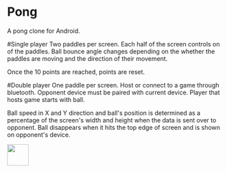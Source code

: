 # Pong
A pong clone for Android.


#Single player
Two paddles per screen. Each half of the screen controls on of the paddles. Ball bounce angle changes depending on the whether the paddles are moving and the direction of their movement.

Once the 10 points are reached, points are reset.


#Double player
One paddle per screen. Host or connect to a game through bluetooth. Opponent device must be paired with current device. Player that hosts game starts with ball.

Ball speed in X and Y direction and ball's position is determined as a percentage of the screen's width and height when the data is sent over to opponent. Ball disappears when it hits the top edge of screen and is shown on opponent's device.

<img src="../image.png" width="50px"/>


